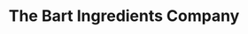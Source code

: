 ---
title: "The Bart Ingredients Company"
url: /bristol/the-bart-ingredients-company/
shop: wholesale
---